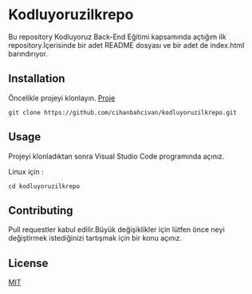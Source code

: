 # Kodluyoruzilkrepo
Bu repository Kodluyoruz Back-End Eğitimi kapsamında açtığım ilk repository.İçerisinde bir adet README dosyası ve bir adet de index.html barındırıyor.

## Installation

Öncelikle projeyi klonlayın. [Proje](https://github.com/cihanbahcivan/kodluyoruzilkrepo.git)

`git clone https://github.com/cihanbahcivan/kodluyoruzilkrepo.git`

## Usage

Projeyi klonladıktan sonra Visual Studio Code programında açınız.

Linux için :

```
cd kodluyoruzilkrepo
```

## Contributing

Pull requestler kabul edilir.Büyük değişiklikler için lütfen önce neyi değiştirmek istediğinizi tartışmak için bir konu açınız.


## License

[MIT](https://choosealicense.com/licenses/mit/)
